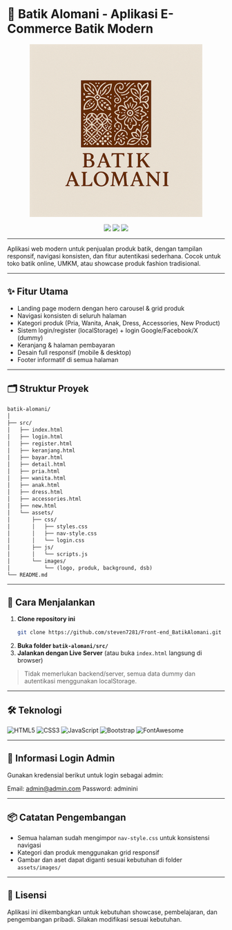 # 🦚 Batik Alomani - Aplikasi E-Commerce Batik Modern

<p align="center">
  <img src="batik-alomani/src/assets/images/logo.png" alt="Batik_Alomani_Screenshot" width="400"/>
</p>

<p align="center">
  <a href="#fitur-utama"><img src="https://img.shields.io/badge/Fitur-Utama-blue?style=flat-square"/></a>
  <a href="#cara-menjalankan"><img src="https://img.shields.io/badge/Instalasi-Mudah-brightgreen?style=flat-square"/></a>
  <a href="#teknologi"><img src="https://img.shields.io/badge/Build-HTML%20%7C%20CSS%20%7C%20JS%20%7C%20Bootstrap-orange?style=flat-square"/></a>
</p>

---

Aplikasi web modern untuk penjualan produk batik, dengan tampilan responsif, navigasi konsisten, dan fitur autentikasi sederhana. Cocok untuk toko batik online, UMKM, atau showcase produk fashion tradisional.

---

## ✨ Fitur Utama
- Landing page modern dengan hero carousel & grid produk
- Navigasi konsisten di seluruh halaman
- Kategori produk (Pria, Wanita, Anak, Dress, Accessories, New Product)
- Sistem login/register (localStorage) + login Google/Facebook/X (dummy)
- Keranjang & halaman pembayaran
- Desain full responsif (mobile & desktop)
- Footer informatif di semua halaman

---

## 🗂️ Struktur Proyek

```
batik-alomani/
│
├── src/
│   ├── index.html
│   ├── login.html
│   ├── register.html
│   ├── keranjang.html
│   ├── bayar.html
│   ├── detail.html
│   ├── pria.html
│   ├── wanita.html
│   ├── anak.html
│   ├── dress.html
│   ├── accessories.html
│   ├── new.html
│   └── assets/
│       ├── css/
│       │   ├── styles.css
│       │   ├── nav-style.css
│       │   └── login.css
│       ├── js/
│       │   └── scripts.js
│       └── images/
│           └── (logo, produk, background, dsb)
└── README.md
```

---

## 🚀 Cara Menjalankan

1. **Clone repository ini**
   ```bash
   git clone https://github.com/steven7281/Front-end_BatikAlomani.git
   ```
2. **Buka folder `batik-alomani/src/`**
3. **Jalankan dengan Live Server** (atau buka `index.html` langsung di browser)

> Tidak memerlukan backend/server, semua data dummy dan autentikasi menggunakan localStorage.

---

## 🛠️ Teknologi

![HTML5](https://img.shields.io/badge/HTML5-E34F26?logo=html5&logoColor=white)
![CSS3](https://img.shields.io/badge/CSS3-1572B6?logo=css3&logoColor=white)
![JavaScript](https://img.shields.io/badge/JavaScript-ES6-yellow?logo=javascript&logoColor=black)
![Bootstrap](https://img.shields.io/badge/Bootstrap-5-blueviolet?logo=bootstrap&logoColor=white)
![FontAwesome](https://img.shields.io/badge/FontAwesome-6.0-blue?logo=fontawesome&logoColor=white)

---

## 🔑 Informasi Login Admin
Gunakan kredensial berikut untuk login sebagai admin:

Email: admin@admin.com
Password: adminini

---

## 📦 Catatan Pengembangan
- Semua halaman sudah mengimpor `nav-style.css` untuk konsistensi navigasi
- Kategori dan produk menggunakan grid responsif
- Gambar dan aset dapat diganti sesuai kebutuhan di folder `assets/images/`

---

## 📄 Lisensi
Aplikasi ini dikembangkan untuk kebutuhan showcase, pembelajaran, dan pengembangan pribadi. Silakan modifikasi sesuai kebutuhan.
